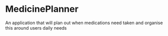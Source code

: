 # MedicinePlanner
An application that will plan out when medications need taken and organise this around users daily needs
